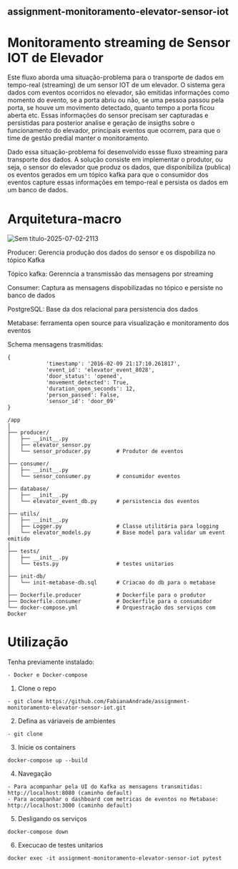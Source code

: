 ## assignment-monitoramento-elevator-sensor-iot
# Monitoramento streaming de Sensor IOT de Elevador 

Este fluxo aborda uma situação-problema para o transporte de dados em tempo-real (streaming) de um sensor IOT de um elevador. 
O sistema gera dados com eventos ocorridos no elevador, são emitidas informações como momento do evento, se a porta abriu ou não, se uma pessoa passou pela porta, se houve um movimento detectado, quanto tempo a porta ficou aberta etc.
Essas informações do sensor precisam ser capturadas e persistidas para posterior analise e geração de insigths sobre o funcionamento do elevador, principais eventos que ocorrem, para que o time de gestão predial manter o monitoramento.


Dado essa situação-problema foi desenvolvido essse fluxo streaming para transporte dos dados.
A solução consiste em implementar o produtor, ou seja, o sensor do elevador que produz os dados, que disponibiliza (publica) os eventos gerados em um tópico kafka para que o consumidor dos eventos capture essas informações em tempo-real e persista os dados em um banco de dados.

# Arquitetura-macro
![Sem título-2025-07-02-2113](https://github.com/user-attachments/assets/46c37a66-d9f2-422b-9d0c-0247a72a0d7c)

Producer: Gerencia produção dos dados do sensor e os dispobiliza no tópico Kafka

Tópico kafka: Gerenncia a transmissão das mensagens por streaming

Consumer: Captura as mensagens dispobilizadas no tópico e persiste no banco de dados

PostgreSQL: Base da dos relacional para persistencia dos dados

Metabase: ferramenta open source para visualização e monitoramento dos eventos

Schema mensagens trasmitidas:
```text
{
            'timestamp': '2016-02-09 21:17:10.261817',
            'event_id': 'elevator_event_8028',
            'door_status': 'opened',
            'movement_detected': True,
            'duration_open_seconds': 12,
            'person_passed': False,
            'sensor_id': 'door_09'
}
```

```text
/app
│
├── producer/
│   ├── __init__.py
│   ├── elevator_sensor.py
│   └── sensor_producer.py        # Produtor de eventos
│ 
├── consumer/
│   ├── __init__.py
│   └── sensor_consumer.py        # consumidor eventos
│
├── database/
│   ├── __init__.py
│   └── elevator_event_db.py      # persistencia dos eventos
│
├── utils/
│   ├── __init__.py
│   ├── Logger.py                 # Classe utilitária para logging
│   └── elevator_models.py        # Base model para validar um event emitido
│ 
├── tests/
│   ├── __init__.py
│   └── tests.py                  # testes unitarios
│
├── init-db/
│   └── init-metabase-db.sql      # Criacao do db para o metabase
│
├── Dockerfile.producer           # Dockerfile para o produtor
├── Dockerfile.consumer           # Dockerfile para o consumidor
└── docker-compose.yml            # Orquestração dos serviços com Docker
```

# Utilização

Tenha previamente instalado:
```text
- Docker e Docker-compose
```

1. Clone o repo
```text
- git clone https://github.com/FabianaAndrade/assignment-monitoramento-elevator-sensor-iot.git
```
2. Defina as váriaveis de ambientes
```text
- git clone 
```
3. Inicie os containers
```text
docker-compose up --build 
```
4. Navegação
```text
- Para acompanhar pela UI do Kafka as mensagens transmitidas: http://localhost:8080 (caminho default)
- Para acompanhar o dashboard com metricas de eventos no Metabase: http://localhost:3000 (caminho default)
```
5. Desligando os serviços
```text
docker-compose down
```
6. Execucao de testes unitarios
```text
docker exec -it assignment-monitoramento-elevator-sensor-iot pytest
```



















